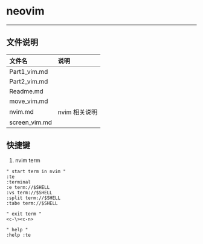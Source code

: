 # neovim
-------------

## 文件说明

|文件名|说明|
|:--|:--|
|Part1_vim.md||
|Part2_vim.md||
|Readme.md||
|move_vim.md||
|nvim.md|nvim 相关说明|
|screen_vim.md||

## 快捷键

1. nvim term

```vim
" start term in nvim "
:te
:terminal
:e term://$SHELL
:vs term://$SHELL
:split term://$SHELL
:tabe term://$SHELL

" exit term "
<c-\><c-n>

" help "
:help :te
```


